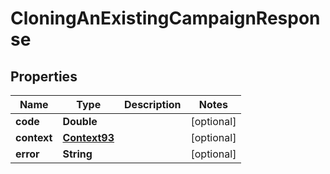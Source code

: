 
# CloningAnExistingCampaignResponse

## Properties
Name | Type | Description | Notes
------------ | ------------- | ------------- | -------------
**code** | **Double** |  |  [optional]
**context** | [**Context93**](Context93.md) |  |  [optional]
**error** | **String** |  |  [optional]



